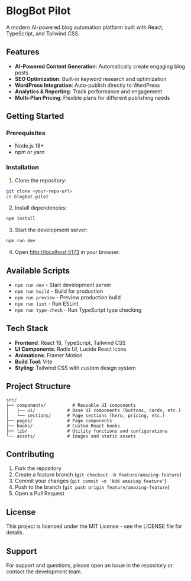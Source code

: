 # BlogBot Pilot

A modern AI-powered blog automation platform built with React, TypeScript, and Tailwind CSS.

## Features

- **AI-Powered Content Generation**: Automatically create engaging blog posts
- **SEO Optimization**: Built-in keyword research and optimization
- **WordPress Integration**: Auto-publish directly to WordPress
- **Analytics & Reporting**: Track performance and engagement
- **Multi-Plan Pricing**: Flexible plans for different publishing needs

## Getting Started

### Prerequisites

- Node.js 18+ 
- npm or yarn

### Installation

1. Clone the repository:
```bash
git clone <your-repo-url>
cd blogbot-pilot
```

2. Install dependencies:
```bash
npm install
```

3. Start the development server:
```bash
npm run dev
```

4. Open [http://localhost:5173](http://localhost:5173) in your browser.

## Available Scripts

- `npm run dev` - Start development server
- `npm run build` - Build for production
- `npm run preview` - Preview production build
- `npm run lint` - Run ESLint
- `npm run type-check` - Run TypeScript type checking

## Tech Stack

- **Frontend**: React 18, TypeScript, Tailwind CSS
- **UI Components**: Radix UI, Lucide React icons
- **Animations**: Framer Motion
- **Build Tool**: Vite
- **Styling**: Tailwind CSS with custom design system

## Project Structure

```
src/
├── components/          # Reusable UI components
│   ├── ui/            # Base UI components (buttons, cards, etc.)
│   └── sections/      # Page sections (hero, pricing, etc.)
├── pages/             # Page components
├── hooks/             # Custom React hooks
├── lib/               # Utility functions and configurations
└── assets/            # Images and static assets
```

## Contributing

1. Fork the repository
2. Create a feature branch (`git checkout -b feature/amazing-feature`)
3. Commit your changes (`git commit -m 'Add amazing feature'`)
4. Push to the branch (`git push origin feature/amazing-feature`)
5. Open a Pull Request

## License

This project is licensed under the MIT License - see the LICENSE file for details.

## Support

For support and questions, please open an issue in the repository or contact the development team.
